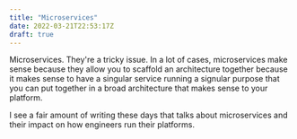 ```yaml
---
title: "Microservices"
date: 2022-03-21T22:53:17Z
draft: true
---
```


Microservices. They're a tricky issue. In a lot of cases, microservices make sense because they
allow you to scaffold an architecture together because it makes sense to have a singular service
running a signular purpose that you can put together in a broad architecture that makes sense
to your platform.

I see a fair amount of writing these days that talks about microservices and their impact on
how engineers run their platforms.